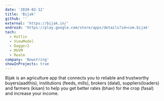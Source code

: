 ```yaml
---
date: '2020-02-12'
title: 'Bijak'
github: ''
external: 'https://bijak.in/'
android: 'https://play.google.com/store/apps/details?id=com.bijak'
tech:
  - Kotlin
  - ViewModel
  - Dagger2
  - MVVM
  - Realm
company: 'Bowstring'
showInProjects: true
---
```


Bijak is an agriculture app that connects you to reliable and trustworthy buyers(aadthis), institutions (feeds, mills), brokers (dalal), suppliers(loaders) and farmers (kisan) to help you get better rates (bhav) for the crop (fasal) and increase your income.
